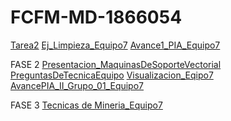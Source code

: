 # FCFM-MD-1866054
[Tarea2](https://github.com/AdrianaTrejo/Mineria-de-Datos/blob/main/Equipo_7-Ejerciciobasededatos.pdf)
[Ej_Limpieza_Equipo7](https://github.com/AdrianaTrejo/Mineria-de-Datos/blob/main/Ej_Limpieza_Equipo7.ipynb)
[Avance1_PIA_Equipo7](https://github.com/AdrianaTrejo/Mineria-de-Datos/blob/main/Avance1_PIA_Equipo7.ipynb)


FASE 2
[Presentacion_MaquinasDeSoporteVectorial](https://github.com/AdrianaTrejo/Mineria-de-Datos/blob/main/Presentacion_MaquinadeSoporteVectorial_Equipo7.pdf)
[PreguntasDeTecnicaEquipo](https://github.com/AdrianaTrejo/Mineria-de-Datos/blob/main/Preguntas_MaquinadeSoporteVectorial_Equipo7.pdf)
[Visualizacion_Eqipo7](https://github.com/AdrianaTrejo/Mineria-de-Datos/blob/main/Visualizacion_Equipo7.ipynb)
[AvancePIA_II_Grupo_01_Equipo7](https://github.com/AdrianaTrejo/Mineria-de-Datos/blob/main/AvancePIA_II_Grupo_01_Equipo7.ipynb)


FASE 3
[Tecnicas de Mineria_Equipo7](https://github.com/AdrianaTrejo/Mineria-de-Datos/blob/main/Tecnicas_de_mineria.ipynb)
